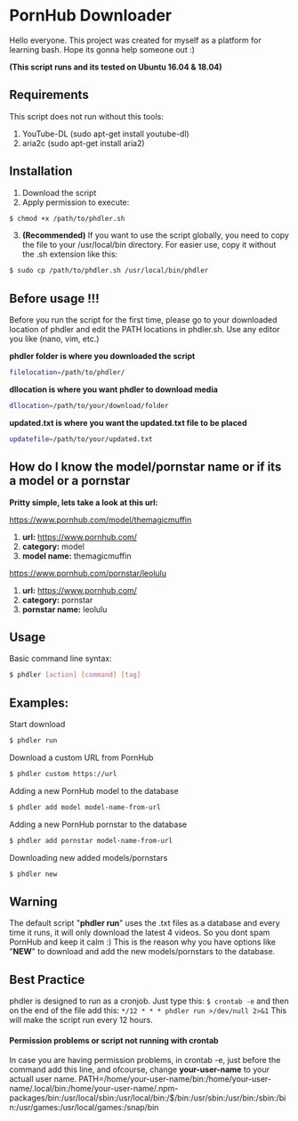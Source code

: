 # PornHub Downloader


Hello everyone. This project was created for myself as a platform for learning bash. Hope its gonna help someone out :)

**(This script runs and its tested on Ubuntu 16.04 & 18.04)**

## Requirements
This script does not run without this tools:
1. YouTube-DL (sudo apt-get install youtube-dl)
2. aria2c (sudo apt-get install aria2)

## Installation
1. Download the script
2. Apply permission to execute:
```bash
$ chmod +x /path/to/phdler.sh
```
3. **(Recommended)** If you want to use the script globally, you need to copy the file to your /usr/local/bin directory. For easier use, copy it without the .sh extension like this:
```bash
$ sudo cp /path/to/phdler.sh /usr/local/bin/phdler
```

## Before usage !!!
Before you run the script for the first time, please go to your downloaded location of phdler and edit the PATH locations in phdler.sh. Use any editor you like (nano, vim, etc.)

**phdler folder is where you downloaded the script**
```bash
filelocation=/path/to/phdler/
```
**dllocation is where you want phdler to download media**
```bash
dllocation=/path/to/your/download/folder
```
**updated.txt is where you want the updated.txt file to be placed**
```bash
updatefile=/path/to/your/updated.txt
```

## How do I know the model/pornstar name or if its a model or a pornstar
**Pritty simple, lets take a look at this url:**

https://www.pornhub.com/model/themagicmuffin

1. **url:** https://www.pornhub.com/
2. **category:** model
3. **model name:** themagicmuffin

https://www.pornhub.com/pornstar/leolulu

1. **url:** https://www.pornhub.com/
2. **category:** pornstar
3. **pornstar name:** leolulu

## Usage
Basic command line syntax:
```bash
$ phdler [action] [command] [tag]
```

## Examples:
Start download
```bash
$ phdler run
```

Download a custom URL from PornHub
```bash
$ phdler custom https://url
```

Adding a new PornHub model to the database
```bash
$ phdler add model model-name-from-url
```

Adding a new PornHub pornstar to the database
```bash
$ phdler add pornstar model-name-from-url
```

Downloading new added models/pornstars
```bash
$ phdler new
```

## Warning
The default script "**phdler run**" uses the .txt files as a database and every time it runs, it will only download the latest 4 videos. So you dont spam PornHub and keep it calm :)
This is the reason why you have options like "**NEW**" to download and add the new models/pornstars to the database. 

## Best Practice
phdler is designed to run as a cronjob. Just type this:
`$ crontab -e`
and then on the end of the file add this:
`*/12 * * * phdler run >/dev/null 2>&1`
This will make the script run every 12 hours.

#### Permission problems or script not running with crontab
In case you are having permission problems, in crontab -e, just before the command add this line, and ofcourse, change **your-user-name** to your actuall user name.
PATH=/home/your-user-name/bin:/home/your-user-name/.local/bin:/home/your-user-name/.npm-packages/bin:/usr/local/sbin:/usr/local/bin:/$/bin:/usr/sbin:/usr/bin:/sbin:/bin:/usr/games:/usr/local/games:/snap/bin
